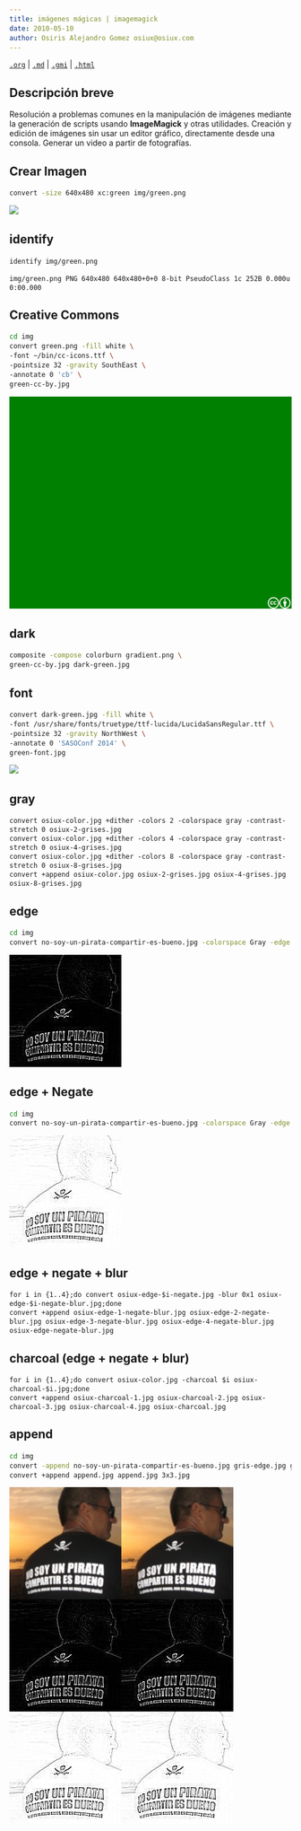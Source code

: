 ```yaml
---
title: imágenes mágicas | imagemagick
date: 2010-05-10
author: Osiris Alejandro Gomez osiux@osiux.com
---
```


[`.org`](https://gitlab.com/osiux/osiux.gitlab.io/-/raw/master/imagenes-magicas-imagemagick.org) |
[`.md`](https://gitlab.com/osiux/osiux.gitlab.io/-/raw/master/imagenes-magicas-imagemagick.md) |
[`.gmi`](gemini://gmi.osiux.com/imagenes-magicas-imagemagick.gmi) |
[`.html`](https://osiux.gitlab.io/imagenes-magicas-imagemagick.html)

## Descripción breve

Resolución a problemas comunes en la manipulación de imágenes mediante
la generación de scripts usando **ImageMagick** y otras utilidades.
Creación y edición de imágenes sin usar un editor gráfico, directamente
desde una consola. Generar un video a partir de fotografías.

## Crear Imagen

``` {.bash org-language="sh" session="yes" results="none" exports="both"}
convert -size 640x480 xc:green img/green.png
```

![](green.png)

## identify

``` {.bash org-language="sh" session="yes" results="output" exports="both"}
identify img/green.png
```

``` {.example}
img/green.png PNG 640x480 640x480+0+0 8-bit PseudoClass 1c 252B 0.000u 0:00.000
```

## Creative Commons

``` {.bash org-language="sh" session="yes" results="none" exports="code"}
cd img
convert green.png -fill white \
-font ~/bin/cc-icons.ttf \
-pointsize 32 -gravity SouthEast \
-annotate 0 'cb' \
green-cc-by.jpg
```

![](img/green-cc-by.jpg)

## dark

``` {.bash org-language="sh" session="yes" results="none" exports="code"}
composite -compose colorburn gradient.png \
green-cc-by.jpg dark-green.jpg
```

## font

``` {.bash org-language="sh" session="yes" results="none" exports="both"}
convert dark-green.jpg -fill white \
-font /usr/share/fonts/truetype/ttf-lucida/LucidaSansRegular.ttf \
-pointsize 32 -gravity NorthWest \
-annotate 0 'SASOConf 2014' \
green-font.jpg
```

![](green-font.jpg)

## gray

``` {.example}
convert osiux-color.jpg +dither -colors 2 -colorspace gray -contrast-stretch 0 osiux-2-grises.jpg
convert osiux-color.jpg +dither -colors 4 -colorspace gray -contrast-stretch 0 osiux-4-grises.jpg
convert osiux-color.jpg +dither -colors 8 -colorspace gray -contrast-stretch 0 osiux-8-grises.jpg
convert +append osiux-color.jpg osiux-2-grises.jpg osiux-4-grises.jpg osiux-8-grises.jpg
```

## edge

``` {.bash org-language="sh" session="yes" results="none" exports="code"}
cd img
convert no-soy-un-pirata-compartir-es-bueno.jpg -colorspace Gray -edge 1 gris-edge.jpg
```

![](img/gris-edge.jpg)

## edge + Negate

``` {.bash org-language="sh" session="yes" results="none" exports="code"}
cd img
convert no-soy-un-pirata-compartir-es-bueno.jpg -colorspace Gray -edge 1 -negate gris-edge-negate.jpg
```

![](img/gris-edge-negate.jpg)

## edge + negate + blur

``` {.example}
for i in {1..4};do convert osiux-edge-$i-negate.jpg -blur 0x1 osiux-edge-$i-negate-blur.jpg;done
convert +append osiux-edge-1-negate-blur.jpg osiux-edge-2-negate-blur.jpg osiux-edge-3-negate-blur.jpg osiux-edge-4-negate-blur.jpg osiux-edge-negate-blur.jpg
```

## charcoal (edge + negate + blur)

``` {.example}
for i in {1..4};do convert osiux-color.jpg -charcoal $i osiux-charcoal-$i.jpg;done
convert +append osiux-charcoal-1.jpg osiux-charcoal-2.jpg osiux-charcoal-3.jpg osiux-charcoal-4.jpg osiux-charcoal.jpg
```

## append

``` {.bash org-language="sh" session="yes" results="none" exports="code"}
cd img
convert -append no-soy-un-pirata-compartir-es-bueno.jpg gris-edge.jpg gris-edge-negate.jpg append.jpg
convert +append append.jpg append.jpg 3x3.jpg
```

![](img/3x3.jpg)
